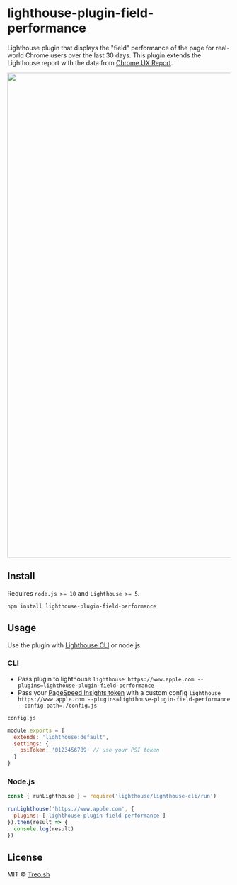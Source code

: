 # lighthouse-plugin-field-performance

Lighthouse plugin that displays the "field" performance of the page for real-world Chrome users over the last 30 days.
This plugin extends the Lighthouse report with the data from [Chrome UX Report](https://developers.google.com/web/tools/chrome-user-experience-report/).

<img align="center" width="1094" src="https://user-images.githubusercontent.com/158189/58255406-35db9100-7d6d-11e9-841c-8fae55160fb5.png">

## Install

Requires `node.js >= 10` and `Lighthouse >= 5`.

`npm install lighthouse-plugin-field-performance`

## Usage

Use the plugin with [Lighthouse CLI](https://github.com/GoogleChrome/lighthouse) or node.js.

### CLI

- Pass plugin to lighthouse `lighthouse https://www.apple.com --plugins=lighthouse-plugin-field-performance`
- Pass your [PageSpeed Insights token](https://developers.google.com/speed/docs/insights/v5/get-started) with a custom config `lighthouse https://www.apple.com --plugins=lighthouse-plugin-field-performance --config-path=./config.js`

`config.js`

```js
module.exports = {
  extends: 'lighthouse:default',
  settings: {
    psiToken: '0123456789' // use your PSI token
  }
}
```

### Node.js

```js
const { runLighthouse } = require('lighthouse/lighthouse-cli/run')

runLighthouse('https://www.apple.com', {
  plugins: ['lighthouse-plugin-field-performance']
}).then(result => {
  console.log(result)
})
```

## License

MIT © [Treo.sh](https://treo.sh)
